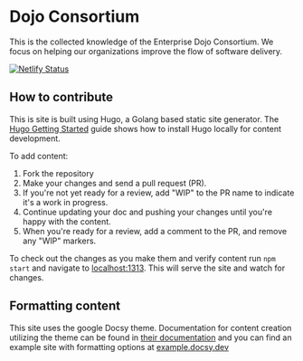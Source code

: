 # Dojo Consortium

This is the collected knowledge of the Enterprise Dojo Consortium. We focus on helping our organizations improve the flow of software delivery.

[![Netlify
Status](https://api.netlify.com/api/v1/badges/c3e3e144-dbf9-4bc5-b4a0-e8cd955eb797/deploy-status)](https://app.netlify.com/sites/dojoconsortium/deploys)

## How to contribute

This is site is built using Hugo, a Golang based static site generator. The [Hugo Getting Started](https://gohugo.io/getting-started/) guide shows how to install Hugo locally for content development.

To add content:

1. Fork the repository
2. Make your changes and send a pull request (PR).
3. If you're not yet ready for a review, add "WIP" to the PR name to indicate 
  it's a work in progress. 
4. Continue updating your doc and pushing your changes until you're happy with 
  the content.
5. When you're ready for a review, add a comment to the PR, and remove any
  "WIP" markers.

To check out the changes as you make them and verify content run `npm start` and navigate to [localhost:1313](http://localhost:1313/). This will serve the site and watch for changes.

## Formatting content

This site uses the google Docsy theme. Documentation for content creation utilizing the theme can be found in [their documentation](https://www.docsy.dev/docs/adding-content/) and you can find an example site with formatting options at [example.docsy.dev](https://example.docsy.dev/docs/)

